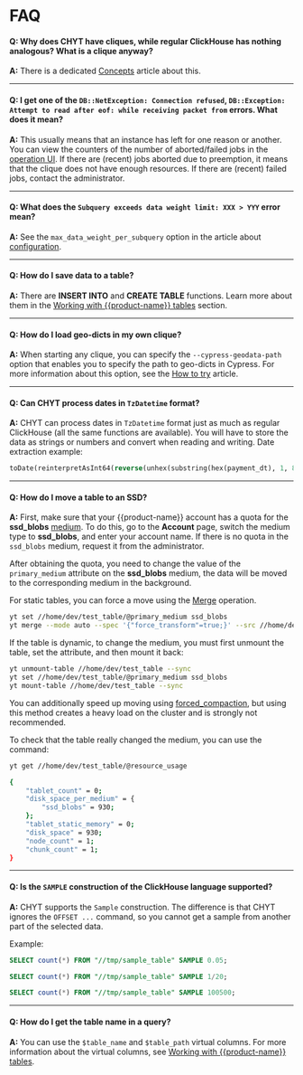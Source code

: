 # FAQ

#### **Q: Why does CHYT have cliques, while regular ClickHouse has nothing analogous? What is a clique anyway?**

**A:** There is a dedicated [Concepts](../../../../user-guide/data-processing/chyt/general.md) article about this.

------

#### **Q: I get one of the `DB::NetException: Connection refused`, `DB::Exception: Attempt to read after eof: while receiving packet from` errors. What does it mean?**

**A:** This usually means that an instance has left for one reason or another. You can view the counters of the number of aborted/failed jobs in the [operation UI](../../../../user-guide/data-processing/chyt/cliques/ui.md#jobs). If there are (recent) jobs aborted due to preemption, it means that the clique does not have enough resources. If there are (recent) failed jobs, contact the administrator.

------

#### **Q: What does the `Subquery exceeds data weight limit: XXX > YYY` error mean?**

**A:** See the `max_data_weight_per_subquery` option in the article about [configuration](../../../../user-guide/data-processing/chyt/reference/configuration.md#configuration_example).

------

#### **Q: How do I save data to a table?**

**A:** There are **INSERT INTO** and **CREATE TABLE** functions. Learn more about them in the [Working with {{product-name}} tables](../../../../user-guide/data-processing/chyt/yt-tables.md#save) section.

------

#### **Q: How do I load geo-dicts in my own clique?**

**A:** When starting any clique, you can specify the `--cypress-geodata-path` option that enables you to specify the path to geo-dicts in Cypress. For more information about this option, see the [How to try](../../../../user-guide/data-processing/chyt/try-chyt.md) article.

------

#### **Q: Can CHYT process dates in `TzDatetime` format?**

**A:** CHYT can process dates in `TzDatetime` format just as much as regular ClickHouse (all the same functions are available). You will have to store the data as strings or numbers and convert when reading and writing. Date extraction example:

```sql
toDate(reinterpretAsInt64(reverse(unhex(substring(hex(payment_dt), 1, 8)))))
```
------

#### **Q: How do I move a table to an SSD?**

**A:** First, make sure that your {{product-name}} account has a quota for the **ssd_blobs** [medium](../../../../user-guide/storage/media.md). To do this, go to the **Account** page, switch the medium type to **ssd_blobs**, and enter your account name. If there is no quota in the `ssd_blobs` medium, request it from the administrator.

After obtaining the quota, you need to change the value of the `primary_medium` attribute on the **ssd_blobs** medium, the data will be moved to the corresponding medium in the background.

For static tables, you can force a move using the [Merge](../../../../user-guide/data-processing/operations/merge.md) operation.

```bash
yt set //home/dev/test_table/@primary_medium ssd_blobs
yt merge --mode auto --spec '{"force_transform"=true;}' --src //home/dev/test_table --dst //home/dev/test_table
```

If the table is dynamic, to change the medium, you must first unmount the table,
set the attribute, and then mount it back:

```bash
yt unmount-table //home/dev/test_table --sync
yt set //home/dev/test_table/@primary_medium ssd_blobs
yt mount-table //home/dev/test_table --sync
```

You can additionally speed up moving using [forced_compaction](../../../../user-guide/dynamic-tables/overview.md#attributes), but using this method creates a heavy load on the cluster and is strongly not recommended.


To check that the table really changed the medium, you can use the command:

```bash
yt get //home/dev/test_table/@resource_usage

{
    "tablet_count" = 0;
    "disk_space_per_medium" = {
        "ssd_blobs" = 930;
    };
    "tablet_static_memory" = 0;
    "disk_space" = 930;
    "node_count" = 1;
    "chunk_count" = 1;
}
```

------

#### **Q: Is the `SAMPLE` construction of the СlickHouse language supported?**

**A:** CHYT supports the `Sample` construction. The difference is that CHYT ignores the `OFFSET ...` command, so you cannot get a sample from another part of the selected data.

Example:

```SQL
SELECT count(*) FROM "//tmp/sample_table" SAMPLE 0.05;

SELECT count(*) FROM "//tmp/sample_table" SAMPLE 1/20;

SELECT count(*) FROM "//tmp/sample_table" SAMPLE 100500;
```

------

#### **Q: How do I get the table name in a query?**

**A:** You can use the `$table_name` and `$table_path` virtual columns. For more information about the virtual columns, see [Working with {{product-name}} tables](../../../../user-guide/data-processing/chyt/yt-tables.md#virtual_columns).




